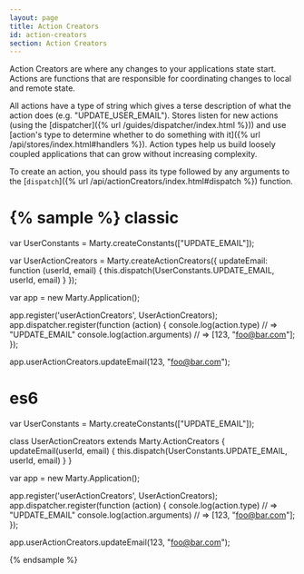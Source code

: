 ```yaml
---
layout: page
title: Action Creators
id: action-creators
section: Action Creators
---
```


Action Creators are where any changes to your applications state start. Actions are functions that are responsible for coordinating changes to local and remote state.

All actions have a type of string which gives a terse description of what the action does (e.g. "UPDATE\_USER_EMAIL"). Stores listen for new actions (using the [dispatcher]({% url /guides/dispatcher/index.html %})) and use [action's type to determine whether to do something with it]({% url /api/stores/index.html#handlers %}). Action types help us build loosely coupled applications that can grow without increasing complexity.

To create an action, you should pass its type followed by any arguments to the [``dispatch``]({% url /api/actionCreators/index.html#dispatch %}) function.

{% sample %}
classic
=======
var UserConstants = Marty.createConstants(["UPDATE_EMAIL"]);

var UserActionCreators = Marty.createActionCreators({
  updateEmail: function (userId, email) {
    this.dispatch(UserConstants.UPDATE_EMAIL, userId, email)
  }
});

var app = new Marty.Application();

app.register('userActionCreators', UserActionCreators);
app.dispatcher.register(function (action) {
  console.log(action.type) // => "UPDATE_EMAIL"
  console.log(action.arguments) // => [123, "foo@bar.com"];
});

app.userActionCreators.updateEmail(123, "foo@bar.com");

es6
===
var UserConstants = Marty.createConstants(["UPDATE_EMAIL"]);

class UserActionCreators extends Marty.ActionCreators {
  updateEmail(userId, email) {
    this.dispatch(UserConstants.UPDATE_EMAIL, userId, email)
  }
}

var app = new Marty.Application();

app.register('userActionCreators', UserActionCreators);
app.dispatcher.register(function (action) {
  console.log(action.type) // => "UPDATE_EMAIL"
  console.log(action.arguments) // => [123, "foo@bar.com"];
});

app.userActionCreators.updateEmail(123, "foo@bar.com");

{% endsample %}
